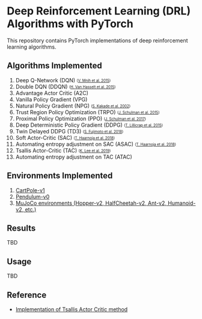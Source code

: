 # Deep Reinforcement Learning (DRL) Algorithms with PyTorch

This repository contains PyTorch implementations of deep reinforcement learning algorithms.

## Algorithms Implemented

1. Deep Q-Network (DQN) <sub><sup> ([V. Mnih et al. 2015](https://storage.googleapis.com/deepmind-media/dqn/DQNNaturePaper.pdf)) </sup></sub>
2. Double DQN (DDQN) <sub><sup> ([H. Van Hasselt et al. 2015](https://arxiv.org/abs/1509.06461)) </sup></sub>
3. Advantage Actor Critic (A2C)
4. Vanilla Policy Gradient (VPG)
5. Natural Policy Gradient (NPG) <sub><sup> ([S. Kakade et al. 2002](http://papers.nips.cc/paper/2073-a-natural-policy-gradient.pdf)) </sup></sub>
6. Trust Region Policy Optimization (TRPO) <sub><sup> ([J. Schulman et al. 2015](https://arxiv.org/abs/1502.05477)) </sup></sub>
7. Proximal Policy Optimization (PPO) <sub><sup> ([J. Schulman et al. 2017](https://arxiv.org/abs/1707.06347)) </sup></sub>
8. Deep Deterministic Policy Gradient (DDPG) <sub><sup> ([T. Lillicrap et al. 2015](https://arxiv.org/abs/1509.02971)) </sup></sub>
9. Twin Delayed DDPG (TD3) <sub><sup> ([S. Fujimoto et al. 2018](https://arxiv.org/abs/1802.09477)) </sup></sub>
10. Soft Actor-Critic (SAC) <sub><sup> ([T. Haarnoja et al. 2018](https://arxiv.org/abs/1801.01290)) </sup></sub>
11. Automating entropy adjustment on SAC (ASAC) <sub><sup> ([T. Haarnoja et al. 2018](https://arxiv.org/abs/1812.05905)) </sup></sub>
12. Tsallis Actor-Critic (TAC) <sub><sup> ([K. Lee et al. 2019](https://arxiv.org/abs/1902.00137)) </sup></sub>
13. Automating entropy adjustment on TAC (ATAC)

## Environments Implemented

1. [CartPole-v1](https://gym.openai.com/envs/CartPole-v1/)
2. [Pendulum-v0](https://gym.openai.com/envs/Pendulum-v0/)
3. [MuJoCo environments (Hopper-v2, HalfCheetah-v2, Ant-v2, Humanoid-v2, etc.)](https://gym.openai.com/envs/#mujoco)

## Results

TBD

## Usage

TBD

## Reference

- [Implementation of Tsallis Actor Critic method](https://github.com/rllab-snu/tsallis_actor_critic_mujoco)